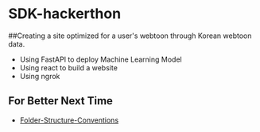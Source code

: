 # SDK-hackerthon

##Creating a site optimized for a user's webtoon through Korean webtoon data.
- Using FastAPI to deploy Machine Learning Model
- Using react to build a website
- Using ngrok 

## For Better Next Time
- [Folder-Structure-Conventions](https://github.com/kriasoft/Folder-Structure-Conventions)
